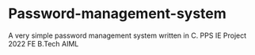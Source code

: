 # Password-management-system

A very simple password management system written in C. PPS IE Project 2022 FE B.Tech AIML
